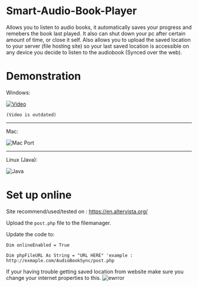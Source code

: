 # Smart-Audio-Book-Player
Allows you to listen to audio books, it automatically saves your progress and remebers the book last played. It also can shut down your pc after certain amount of time, or close it self.
Also allows you to upload the saved location to your server (file hosting site) so your last saved location is accessible on any device you decide to listen to the audiobook (Synced over the web).

# Demonstration 

Windows:

[![Video](http://i.imgur.com/KmCVlnU.png)](https://www.youtube.com/watch?v=w3NEF69L3js)

`(Video is outdated)`

----------------------------

Mac:

![Mac Port](http://i.imgur.com/QNuGnTa.png)


------------------------------


Linux (Java):

![Java](http://i.imgur.com/XWq4D4Q.png)


# Set up online

Site recommend/used/tested on : https://en.altervista.org/

Upload the `post.php` file to the filemanager.

Update the code to:

``Dim onlineEnabled = True``

``Dim phpFileURL As String = "URL HERE" 'example : http://exmaple.com/AudioBookSync/post.php``



If your having trouble getting saved location from website make sure you change your internet properties to this.
![ewrror](http://i.imgur.com/v058Ldt.png)

